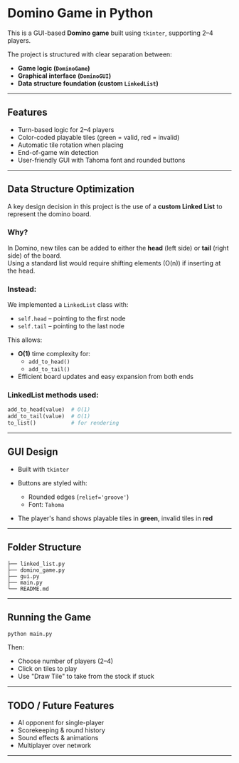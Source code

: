 # Domino Game in Python

This is a GUI-based **Domino game** built using `tkinter`, supporting 2–4 players.

The project is structured with clear separation between:
- **Game logic (`DominoGame`)**
- **Graphical interface (`DominoGUI`)**
- **Data structure foundation (custom `LinkedList`)**

---

## Features

- Turn-based logic for 2–4 players
- Color-coded playable tiles (green = valid, red = invalid)
- Automatic tile rotation when placing
- End-of-game win detection
- User-friendly GUI with Tahoma font and rounded buttons

---

## Data Structure Optimization

A key design decision in this project is the use of a **custom Linked List** to represent the domino board.

### Why?

In Domino, new tiles can be added to either the **head** (left side) or **tail** (right side) of the board.  
Using a standard list would require shifting elements (O(n)) if inserting at the head.

### Instead:

We implemented a `LinkedList` class with:
- `self.head` – pointing to the first node
- `self.tail` – pointing to the last node

This allows:
- **O(1)** time complexity for:
  - `add_to_head()`
  - `add_to_tail()`
- Efficient board updates and easy expansion from both ends

### LinkedList methods used:

```python
add_to_head(value)  # O(1)
add_to_tail(value)  # O(1)
to_list()           # for rendering
````

---

## GUI Design

* Built with `tkinter`
* Buttons are styled with:

  * Rounded edges (`relief='groove'`)
  * Font: `Tahoma`
* The player's hand shows playable tiles in **green**, invalid tiles in **red**

---

## Folder Structure

```
├── linked_list.py
├── domino_game.py
├── gui.py
├── main.py
└── README.md
```

---

## Running the Game

```bash
python main.py
```

Then:

* Choose number of players (2–4)
* Click on tiles to play
* Use "Draw Tile" to take from the stock if stuck

---

## TODO / Future Features

* AI opponent for single-player
* Scorekeeping & round history
* Sound effects & animations
* Multiplayer over network

---
